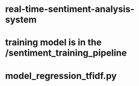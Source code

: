 # real-time-sentiment-analysis-system

# training model is in the /sentiment_training_pipeline
# model_regression_tfidf.py
